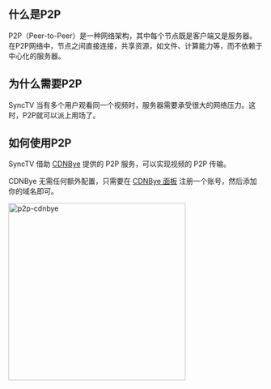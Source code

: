 ## 什么是P2P

P2P（Peer-to-Peer）是一种网络架构，其中每个节点既是客户端又是服务器。在P2P网络中，节点之间直接连接，共享资源，如文件、计算能力等，而不依赖于中心化的服务器。

## 为什么需要P2P

SyncTV 当有多个用户观看同一个视频时，服务器需要承受很大的网络压力。这时，P2P就可以派上用场了。

## 如何使用P2P

SyncTV 借助 [CDNBye](https://www.cdnbye.com/cn/) 提供的 P2P 服务，可以实现视频的 P2P 传输。

CDNBye 无需任何额外配置，只需要在 [CDNBye 面板](https://dashboard.swarmcloud.net/#/signup?zone=p3&inviter=pyh1670605849%40gmail.com) 注册一个账号，然后添加你的域名即可。

<img width="350px" alt="p2p-cdnbye" src="/img/p2p/swarmcloud.jpg"/>
